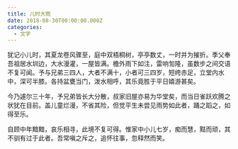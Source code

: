 ```yaml
---
title: 儿时大雨
date: 2018-08-30T00:00:00.000Z
categories:
  - 文字
---
```


犹记小儿时，其夏龙卷风骤至，庭中双梧桐树，亭亭数丈，一时并为摧折。季父奉吾祖居水圳边，大水漫灌，一屋皆满。檐外雨下如注，雷响訇隆，虽数步之间交语不复可闻。予与兄弟三四人，大者不满十，小者可三四岁，短绔赤足，立堂内水中，深可半膝。各持盆甕当门，泼水相呼，其乐竟胜于平日嬉游甚矣。

今乃遽尔三十年，予兄弟皆长大分散，叔家旧屋亦易为华堂矣，而当日雀跃欢腾之状犹在目前。盖儿童烂漫，不省其险，但觉平生未尝见雨势如此者，踊之蹈之，如得至乐。

自顾中年黯黯，哀乐相寻，此境不复可得。惟家中小儿七岁，痴而慧，黠而顽，其不驯有过于此者。吾常嗔之斥之，追怀往事，忽释然而笑。
